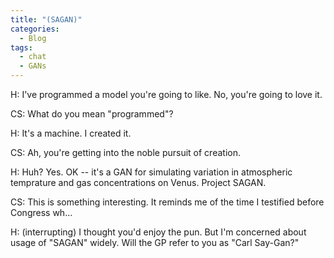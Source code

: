 ```yaml
---
title: "(SAGAN)"
categories:
  - Blog
tags:
  - chat
  - GANs
---
```

H: I've programmed a model you're going to like. No, you're going to love it.

CS: What do you mean "programmed"?

H: It's a machine. I created it.

CS: Ah, you're getting into the noble pursuit of creation.

H: Huh? Yes. OK -- it's a GAN for simulating variation in atmospheric temprature and gas concentrations on Venus. Project SAGAN.

CS: This is something interesting. It reminds me of the time I testified before Congress wh...

H: (interrupting) I thought you'd enjoy the pun. But I'm concerned about usage of "SAGAN" widely. Will the GP refer to you as "Carl Say-Gan?"


